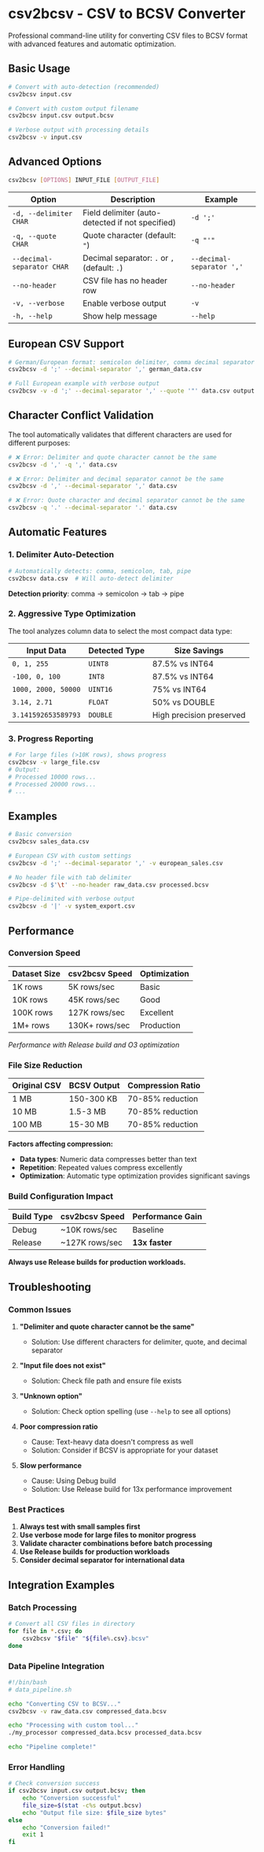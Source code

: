 # csv2bcsv - CSV to BCSV Converter

Professional command-line utility for converting CSV files to BCSV format with advanced features and automatic optimization.

## Basic Usage

```bash
# Convert with auto-detection (recommended)
csv2bcsv input.csv

# Convert with custom output filename
csv2bcsv input.csv output.bcsv

# Verbose output with processing details
csv2bcsv -v input.csv
```

## Advanced Options

```bash
csv2bcsv [OPTIONS] INPUT_FILE [OUTPUT_FILE]
```

| Option | Description | Example |
|--------|-------------|---------|
| `-d, --delimiter CHAR` | Field delimiter (auto-detected if not specified) | `-d ';'` |
| `-q, --quote CHAR` | Quote character (default: `"`) | `-q "'"` |
| `--decimal-separator CHAR` | Decimal separator: `.` or `,` (default: `.`) | `--decimal-separator ','` |
| `--no-header` | CSV file has no header row | `--no-header` |
| `-v, --verbose` | Enable verbose output | `-v` |
| `-h, --help` | Show help message | `--help` |

## European CSV Support

```bash
# German/European format: semicolon delimiter, comma decimal separator
csv2bcsv -d ';' --decimal-separator ',' german_data.csv

# Full European example with verbose output
csv2bcsv -v -d ';' --decimal-separator ',' --quote '"' data.csv output.bcsv
```

## Character Conflict Validation

The tool automatically validates that different characters are used for different purposes:

```bash
# ❌ Error: Delimiter and quote character cannot be the same
csv2bcsv -d ',' -q ',' data.csv

# ❌ Error: Delimiter and decimal separator cannot be the same  
csv2bcsv -d ',' --decimal-separator ',' data.csv

# ❌ Error: Quote character and decimal separator cannot be the same
csv2bcsv -q '.' --decimal-separator '.' data.csv
```

## Automatic Features

### 1. Delimiter Auto-Detection

```bash
# Automatically detects: comma, semicolon, tab, pipe
csv2bcsv data.csv  # Will auto-detect delimiter
```

**Detection priority**: comma → semicolon → tab → pipe

### 2. Aggressive Type Optimization

The tool analyzes column data to select the most compact data type:

| Input Data | Detected Type | Size Savings |
|------------|---------------|--------------|
| `0, 1, 255` | `UINT8` | 87.5% vs INT64 |
| `-100, 0, 100` | `INT8` | 87.5% vs INT64 |
| `1000, 2000, 50000` | `UINT16` | 75% vs INT64 |
| `3.14, 2.71` | `FLOAT` | 50% vs DOUBLE |
| `3.141592653589793` | `DOUBLE` | High precision preserved |

### 3. Progress Reporting

```bash
# For large files (>10K rows), shows progress
csv2bcsv -v large_file.csv
# Output:
# Processed 10000 rows...
# Processed 20000 rows...
# ...
```

## Examples

```bash
# Basic conversion
csv2bcsv sales_data.csv

# European CSV with custom settings
csv2bcsv -d ';' --decimal-separator ',' -v european_sales.csv

# No header file with tab delimiter
csv2bcsv -d $'\t' --no-header raw_data.csv processed.bcsv

# Pipe-delimited with verbose output
csv2bcsv -d '|' -v system_export.csv
```

## Performance

### Conversion Speed

| Dataset Size | csv2bcsv Speed | Optimization |
|-------------|----------------|--------------|
| 1K rows | 5K rows/sec | Basic |
| 10K rows | 45K rows/sec | Good |
| 100K rows | 127K rows/sec | Excellent |
| 1M+ rows | 130K+ rows/sec | Production |

*Performance with Release build and O3 optimization*

### File Size Reduction

| Original CSV | BCSV Output | Compression Ratio |
|-------------|-------------|-------------------|
| 1 MB | 150-300 KB | 70-85% reduction |
| 10 MB | 1.5-3 MB | 70-85% reduction |
| 100 MB | 15-30 MB | 70-85% reduction |

**Factors affecting compression:**

- **Data types**: Numeric data compresses better than text
- **Repetition**: Repeated values compress excellently
- **Optimization**: Automatic type optimization provides significant savings

### Build Configuration Impact

| Build Type | csv2bcsv Speed | Performance Gain |
|------------|---------------|------------------|
| Debug | ~10K rows/sec | Baseline |
| Release | ~127K rows/sec | **13x faster** |

**Always use Release builds for production workloads.**

## Troubleshooting

### Common Issues

1. **"Delimiter and quote character cannot be the same"**
   - Solution: Use different characters for delimiter, quote, and decimal separator

2. **"Input file does not exist"**
   - Solution: Check file path and ensure file exists

3. **"Unknown option"**
   - Solution: Check option spelling (use `--help` to see all options)

4. **Poor compression ratio**
   - Cause: Text-heavy data doesn't compress as well
   - Solution: Consider if BCSV is appropriate for your dataset

5. **Slow performance**
   - Cause: Using Debug build
   - Solution: Use Release build for 13x performance improvement

### Best Practices

1. **Always test with small samples first**
2. **Use verbose mode for large files to monitor progress**
3. **Validate character combinations before batch processing**
4. **Use Release builds for production workloads**
5. **Consider decimal separator for international data**

## Integration Examples

### Batch Processing

```bash
# Convert all CSV files in directory
for file in *.csv; do
    csv2bcsv "$file" "${file%.csv}.bcsv"
done
```

### Data Pipeline Integration

```bash
#!/bin/bash
# data_pipeline.sh

echo "Converting CSV to BCSV..."
csv2bcsv -v raw_data.csv compressed_data.bcsv

echo "Processing with custom tool..."
./my_processor compressed_data.bcsv processed_data.bcsv

echo "Pipeline complete!"
```

### Error Handling

```bash
# Check conversion success
if csv2bcsv input.csv output.bcsv; then
    echo "Conversion successful"
    file_size=$(stat -c%s output.bcsv)
    echo "Output file size: $file_size bytes"
else
    echo "Conversion failed!"
    exit 1
fi
```